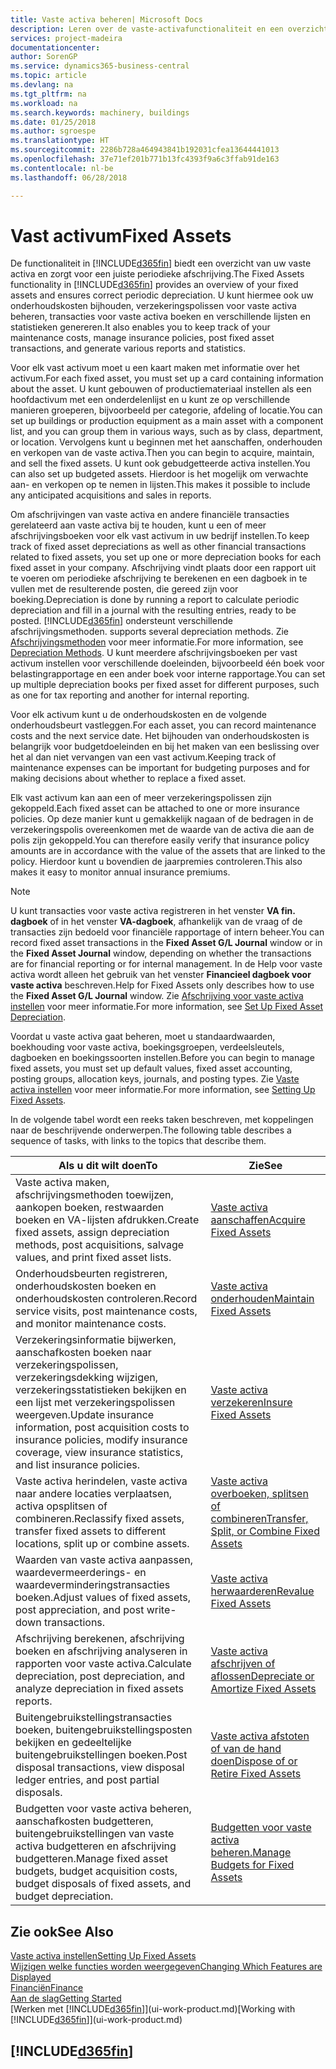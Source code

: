 ```yaml
---
title: Vaste activa beheren| Microsoft Docs
description: Leren over de vaste-activafunctionaliteit en een overzicht krijgen van hoe u met vaste activa werkt.
services: project-madeira
documentationcenter: 
author: SorenGP
ms.service: dynamics365-business-central
ms.topic: article
ms.devlang: na
ms.tgt_pltfrm: na
ms.workload: na
ms.search.keywords: machinery, buildings
ms.date: 01/25/2018
ms.author: sgroespe
ms.translationtype: HT
ms.sourcegitcommit: 2286b728a464943841b192031cfea13644441013
ms.openlocfilehash: 37e71ef201b771b13fc4393f9a6c3ffab91de163
ms.contentlocale: nl-be
ms.lasthandoff: 06/28/2018

---
```

# <a name="fixed-assets"></a><span data-ttu-id="c543b-103">Vast activum</span><span class="sxs-lookup"><span data-stu-id="c543b-103">Fixed Assets</span></span>
<span data-ttu-id="c543b-104">De functionaliteit in [!INCLUDE[d365fin](includes/d365fin_md.md)] biedt een overzicht van uw vaste activa en zorgt voor een juiste periodieke afschrijving.</span><span class="sxs-lookup"><span data-stu-id="c543b-104">The Fixed Assets functionality in [!INCLUDE[d365fin](includes/d365fin_md.md)] provides an overview of your fixed assets and ensures correct periodic depreciation.</span></span> <span data-ttu-id="c543b-105">U kunt hiermee ook uw onderhoudskosten bijhouden, verzekeringspolissen voor vaste activa beheren, transacties voor vaste activa boeken en verschillende lijsten en statistieken genereren.</span><span class="sxs-lookup"><span data-stu-id="c543b-105">It also enables you to keep track of your maintenance costs, manage insurance policies, post fixed asset transactions, and generate various reports and statistics.</span></span>

<span data-ttu-id="c543b-106">Voor elk vast activum moet u een kaart maken met informatie over het activum.</span><span class="sxs-lookup"><span data-stu-id="c543b-106">For each fixed asset, you must set up a card containing information about the asset.</span></span> <span data-ttu-id="c543b-107">U kunt gebouwen of productiemateriaal instellen als een hoofdactivum met een onderdelenlijst en u kunt ze op verschillende manieren groeperen, bijvoorbeeld per categorie, afdeling of locatie.</span><span class="sxs-lookup"><span data-stu-id="c543b-107">You can set up buildings or production equipment as a main asset with a component list, and you can group them in various ways, such as by class, department, or location.</span></span> <span data-ttu-id="c543b-108">Vervolgens kunt u beginnen met het aanschaffen, onderhouden en verkopen van de vaste activa.</span><span class="sxs-lookup"><span data-stu-id="c543b-108">Then you can begin to acquire, maintain, and sell the fixed assets.</span></span> <span data-ttu-id="c543b-109">U kunt ook gebudgetteerde activa instellen.</span><span class="sxs-lookup"><span data-stu-id="c543b-109">You can also set up budgeted assets.</span></span> <span data-ttu-id="c543b-110">Hierdoor is het mogelijk om verwachte aan- en verkopen op te nemen in lijsten.</span><span class="sxs-lookup"><span data-stu-id="c543b-110">This makes it possible to include any anticipated acquisitions and sales in reports.</span></span>

<span data-ttu-id="c543b-111">Om afschrijvingen van vaste activa en andere financiële transacties gerelateerd aan vaste activa bij te houden, kunt u een of meer afschrijvingsboeken voor elk vast activum in uw bedrijf instellen.</span><span class="sxs-lookup"><span data-stu-id="c543b-111">To keep track of fixed asset depreciations as well as other financial transactions related to fixed assets, you set up one or more depreciation books for each fixed asset in your company.</span></span> <span data-ttu-id="c543b-112">Afschrijving vindt plaats door een rapport uit te voeren om periodieke afschrijving te berekenen en een dagboek in te vullen met de resulterende posten, die gereed zijn voor boeking.</span><span class="sxs-lookup"><span data-stu-id="c543b-112">Depreciation is done by running a report to calculate periodic depreciation and fill in a journal with the resulting entries, ready to be posted.</span></span> [!INCLUDE[d365fin](includes/d365fin_md.md)]<span data-ttu-id="c543b-113"> ondersteunt verschillende afschrijvingsmethoden.</span><span class="sxs-lookup"><span data-stu-id="c543b-113"> supports several depreciation methods.</span></span> <span data-ttu-id="c543b-114">Zie [Afschrijvingsmethoden](fa-depreciation-methods.md) voor meer informatie.</span><span class="sxs-lookup"><span data-stu-id="c543b-114">For more information, see [Depreciation Methods](fa-depreciation-methods.md).</span></span> <span data-ttu-id="c543b-115">U kunt meerdere afschrijvingsboeken per vast activum instellen voor verschillende doeleinden, bijvoorbeeld één boek voor belastingrapportage en een ander boek voor interne rapportage.</span><span class="sxs-lookup"><span data-stu-id="c543b-115">You can set up multiple depreciation books per fixed asset for different purposes, such as one for tax reporting and another for internal reporting.</span></span>

<span data-ttu-id="c543b-116">Voor elk activum kunt u de onderhoudskosten en de volgende onderhoudsbeurt vastleggen.</span><span class="sxs-lookup"><span data-stu-id="c543b-116">For each asset, you can record maintenance costs and the next service date.</span></span> <span data-ttu-id="c543b-117">Het bijhouden van onderhoudskosten is belangrijk voor budgetdoeleinden en bij het maken van een beslissing over het al dan niet vervangen van een vast activum.</span><span class="sxs-lookup"><span data-stu-id="c543b-117">Keeping track of maintenance expenses can be important for budgeting purposes and for making decisions about whether to replace a fixed asset.</span></span>

<span data-ttu-id="c543b-118">Elk vast activum kan aan een of meer verzekeringspolissen zijn gekoppeld.</span><span class="sxs-lookup"><span data-stu-id="c543b-118">Each fixed asset can be attached to one or more insurance policies.</span></span> <span data-ttu-id="c543b-119">Op deze manier kunt u gemakkelijk nagaan of de bedragen in de verzekeringspolis overeenkomen met de waarde van de activa die aan de polis zijn gekoppeld.</span><span class="sxs-lookup"><span data-stu-id="c543b-119">You can therefore easily verify that insurance policy amounts are in accordance with the value of the assets that are linked to the policy.</span></span> <span data-ttu-id="c543b-120">Hierdoor kunt u bovendien de jaarpremies controleren.</span><span class="sxs-lookup"><span data-stu-id="c543b-120">This also makes it easy to monitor annual insurance premiums.</span></span>

> [!NOTE]  
>   <span data-ttu-id="c543b-121">U kunt transacties voor vaste activa registreren in het venster **VA fin. dagboek** of in het venster **VA-dagboek**, afhankelijk van de vraag of de transacties zijn bedoeld voor financiële rapportage of intern beheer.</span><span class="sxs-lookup"><span data-stu-id="c543b-121">You can record fixed asset transactions in the **Fixed Asset G/L Journal** window or in the **Fixed Asset Journal** window, depending on whether the transactions are for financial reporting or for internal management.</span></span> <span data-ttu-id="c543b-122">In de Help voor vaste activa wordt alleen het gebruik van het venster **Financieel dagboek voor vaste activa** beschreven.</span><span class="sxs-lookup"><span data-stu-id="c543b-122">Help for Fixed Assets only describes how to use the **Fixed Asset G/L Journal** window.</span></span> <span data-ttu-id="c543b-123">Zie [Afschrijving voor vaste activa instellen](fa-how-setup-depreciation.md) voor meer informatie.</span><span class="sxs-lookup"><span data-stu-id="c543b-123">For more information, see [Set Up Fixed Asset Depreciation](fa-how-setup-depreciation.md).</span></span>

<span data-ttu-id="c543b-124">Voordat u vaste activa gaat beheren, moet u standaardwaarden, boekhouding voor vaste activa, boekingsgroepen, verdeelsleutels, dagboeken en boekingssoorten instellen.</span><span class="sxs-lookup"><span data-stu-id="c543b-124">Before you can begin to manage fixed assets, you must set up default values, fixed asset accounting, posting groups, allocation keys, journals, and posting types.</span></span> <span data-ttu-id="c543b-125">Zie [Vaste activa instellen](fa-setup.md) voor meer informatie.</span><span class="sxs-lookup"><span data-stu-id="c543b-125">For more information, see [Setting Up Fixed Assets](fa-setup.md).</span></span>

<span data-ttu-id="c543b-126">In de volgende tabel wordt een reeks taken beschreven, met koppelingen naar de beschrijvende onderwerpen.</span><span class="sxs-lookup"><span data-stu-id="c543b-126">The following table describes a sequence of tasks, with links to the topics that describe them.</span></span>

| <span data-ttu-id="c543b-127">Als u dit wilt doen</span><span class="sxs-lookup"><span data-stu-id="c543b-127">To</span></span> | <span data-ttu-id="c543b-128">Zie</span><span class="sxs-lookup"><span data-stu-id="c543b-128">See</span></span> |
| --- | --- |
| <span data-ttu-id="c543b-129">Vaste activa maken, afschrijvingsmethoden toewijzen, aankopen boeken, restwaarden boeken en VA-lijsten afdrukken.</span><span class="sxs-lookup"><span data-stu-id="c543b-129">Create fixed assets, assign depreciation methods, post acquisitions, salvage values, and print fixed asset lists.</span></span> |[<span data-ttu-id="c543b-130">Vaste activa aanschaffen</span><span class="sxs-lookup"><span data-stu-id="c543b-130">Acquire Fixed Assets</span></span>](fa-how-acquire.md) |
| <span data-ttu-id="c543b-131">Onderhoudsbeurten registreren, onderhoudskosten boeken en onderhoudskosten controleren.</span><span class="sxs-lookup"><span data-stu-id="c543b-131">Record service visits, post maintenance costs, and monitor maintenance costs.</span></span> |[<span data-ttu-id="c543b-132">Vaste activa onderhouden</span><span class="sxs-lookup"><span data-stu-id="c543b-132">Maintain Fixed Assets</span></span>](fa-how-maintain.md) |
| <span data-ttu-id="c543b-133">Verzekeringsinformatie bijwerken, aanschafkosten boeken naar verzekeringspolissen, verzekeringsdekking wijzigen, verzekeringsstatistieken bekijken en een lijst met verzekeringspolissen weergeven.</span><span class="sxs-lookup"><span data-stu-id="c543b-133">Update insurance information, post acquisition costs to insurance policies, modify insurance coverage, view insurance statistics, and list insurance policies.</span></span> |[<span data-ttu-id="c543b-134">Vaste activa verzekeren</span><span class="sxs-lookup"><span data-stu-id="c543b-134">Insure Fixed Assets</span></span>](fa-how-insure.md) |
| <span data-ttu-id="c543b-135">Vaste activa herindelen, vaste activa naar andere locaties verplaatsen, activa opsplitsen of combineren.</span><span class="sxs-lookup"><span data-stu-id="c543b-135">Reclassify fixed assets, transfer fixed assets to different locations, split up or combine assets.</span></span> |[<span data-ttu-id="c543b-136">Vaste activa overboeken, splitsen of combineren</span><span class="sxs-lookup"><span data-stu-id="c543b-136">Transfer, Split, or Combine Fixed Assets</span></span>](fa-how-trans-split-combine.md) |
| <span data-ttu-id="c543b-137">Waarden van vaste activa aanpassen, waardevermeerderings- en waardeverminderingstransacties boeken.</span><span class="sxs-lookup"><span data-stu-id="c543b-137">Adjust values of fixed assets, post appreciation, and post write-down transactions.</span></span> |[<span data-ttu-id="c543b-138">Vaste activa herwaarderen</span><span class="sxs-lookup"><span data-stu-id="c543b-138">Revalue Fixed Assets</span></span>](fa-how-revalue.md) |
| <span data-ttu-id="c543b-139">Afschrijving berekenen, afschrijving boeken en afschrijving analyseren in rapporten voor vaste activa.</span><span class="sxs-lookup"><span data-stu-id="c543b-139">Calculate depreciation, post depreciation, and  analyze depreciation in fixed assets reports.</span></span> |[<span data-ttu-id="c543b-140">Vaste activa afschrijven of aflossen</span><span class="sxs-lookup"><span data-stu-id="c543b-140">Depreciate or Amortize Fixed Assets</span></span>](fa-how-depreciate-amortize.md) |
| <span data-ttu-id="c543b-141">Buitengebruikstellingstransacties boeken, buitengebruikstellingsposten bekijken en gedeeltelijke buitengebruikstellingen boeken.</span><span class="sxs-lookup"><span data-stu-id="c543b-141">Post disposal transactions, view disposal ledger entries, and post partial disposals.</span></span> |[<span data-ttu-id="c543b-142">Vaste activa afstoten of van de hand doen</span><span class="sxs-lookup"><span data-stu-id="c543b-142">Dispose of or Retire Fixed Assets</span></span>](fa-how-dispose-retire.md) |
| <span data-ttu-id="c543b-143">Budgetten voor vaste activa beheren, aanschafkosten budgetteren, buitengebruikstellingen van vaste activa budgetteren en afschrijving budgetteren.</span><span class="sxs-lookup"><span data-stu-id="c543b-143">Manage fixed asset budgets, budget acquisition costs, budget disposals of fixed assets, and budget depreciation.</span></span> |[<span data-ttu-id="c543b-144">Budgetten voor vaste activa beheren.</span><span class="sxs-lookup"><span data-stu-id="c543b-144">Manage Budgets for Fixed Assets</span></span>](fa-how-manage-budgets.md) |

## <a name="see-also"></a><span data-ttu-id="c543b-145">Zie ook</span><span class="sxs-lookup"><span data-stu-id="c543b-145">See Also</span></span>
[<span data-ttu-id="c543b-146">Vaste activa instellen</span><span class="sxs-lookup"><span data-stu-id="c543b-146">Setting Up Fixed Assets</span></span>](fa-setup.md)  
[<span data-ttu-id="c543b-147">Wijzigen welke functies worden weergegeven</span><span class="sxs-lookup"><span data-stu-id="c543b-147">Changing Which Features are Displayed</span></span>](ui-experiences.md)  
[<span data-ttu-id="c543b-148">Financiën</span><span class="sxs-lookup"><span data-stu-id="c543b-148">Finance</span></span>](finance.md)  
[<span data-ttu-id="c543b-149">Aan de slag</span><span class="sxs-lookup"><span data-stu-id="c543b-149">Getting Started</span></span>](product-get-started.md)  
<span data-ttu-id="c543b-150">[Werken met [!INCLUDE[d365fin](includes/d365fin_md.md)]](ui-work-product.md)</span><span class="sxs-lookup"><span data-stu-id="c543b-150">[Working with [!INCLUDE[d365fin](includes/d365fin_md.md)]](ui-work-product.md)</span></span>

## [!INCLUDE[d365fin](includes/free_trial_md.md)]  
 

